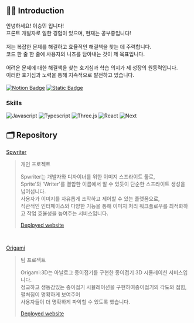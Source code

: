 ## 🙌🏼 Introduction

안녕하세요! 이승민 입니다!<br>
프론트 개발자로 일한 경험이 있으며, 현재는 공부중입니다!<br><br>
저는 복잡한 문제를 해결하고 효율적인 해결책을 찾는 데 주력합니다.<br>
코드 한 줄 한 줄에 사용자의 니즈를 담아내는 것이 제 목표입니다.<br><br>
어려운 문제에 대한 해결책을 찾는 호기심과 학습 의지가 제 성장의 원동력입니다.<br>
이러한 호기심과 노력을 통해 지속적으로 발전하고 있습니다.<br>
<br>
[![Notion Badge](https://img.shields.io/badge/Notion-FFC733?style=for-the-badge&logo=Notion&logoColor=black&link=https://zzinlee.notion.site/zzinLee-a2ea10dea2524c739b322993f56cde7d?pvs=4)](https://billowy-phalange-718.notion.site/6f58db313f4b4bc0986a83c7bab1ce48?pvs=4)
[![Static Badge](https://img.shields.io/badge/Gmail-green?style=for-the-badge&logo=gmail&logoColor=%23EA4335)](mailto:seungminlee2222@gmail.com)

### Skills
![Javascript](https://img.shields.io/badge/Javascript-white?style=flat-square&logo=Javascript&logoColor=ffd53b) ![Typescript](https://img.shields.io/badge/Typescript-white?style=flat-square&logo=Typescript&logoColor=blue) ![Three.js](https://img.shields.io/badge/Three.js-white?&style=flat-square&logo=Three.js&logoColor=black) ![React](https://img.shields.io/badge/React-white?style=flat-square&logo=React&logoColor=skyblue) ![Next](https://img.shields.io/badge/Next-white?style=flat-square&logo=Next.js&logoColor=black)<br>

## 🗂️ Repository

<u>[Spwriter](https://github.com/seungmin2222/spwriter-client)</u> 
> 개인 프로젝트
> 
> Spwriter는 개발자와 디자이너를 위한 이미지 스프라이트 툴로,<br>
> Sprite'와 'Writer'를 결합한 이름에서 알 수 있듯이 단순한 스프라이트 생성을 넘어섭니다.<br>
> 사용자가 이미지를 자유롭게 조작하고 제어할 수 있는 플랫폼으로,<br>
> 직관적인 인터페이스와 다양한 기능을 통해 이미지 처리 워크플로우를 최적화하고 작업 효율성을 높여주는 서비스입니다.
> <p><a href="https://spwriter.seungmin.online">Deployed website</a></p>

<br>

<u>[Origami](https://github.com/Origami-5M/Origami)</u>
> 팀 프로젝트
>
> Origami:3D는 아날로그 종이접기를 구현한 종이접기 3D 시뮬레이션 서비스입니다.<br>
> 정교하고 생동감있는 종이접기 시뮬레이션을 구현하여종이접기의 각도와 접힘, 펼쳐짐이 명확하게 보여주어<br>
> 사용자들이 더 명확하게 파악할 수 있도록 했습니다.
> <p><a href="https://origami3d.online/">Deployed website</a></p>
